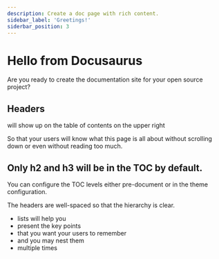 ```yaml
---
description: Create a doc page with rich content.
sidebar_label: 'Greetings!'
siderbar_position: 3
---
```


# Hello from Docusaurus

Are you ready to create the documentation site for your open source project?

## Headers

will show up on the table of contents on the upper right

So that your users will know what this page is all about without scrolling down or even without reading too much.

## Only h2 and h3 will be in the TOC by default.

You can configure the TOC levels either pre-document or in the theme configuration.

The headers are well-spaced so that the hierarchy is clear.

- lists will help you
- present the key points
- that you want your users to remember
- and you may nest them
- multiple times

